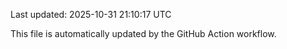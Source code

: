 Last updated: 2025-10-31 21:10:17 UTC

This file is automatically updated by the GitHub Action workflow.
